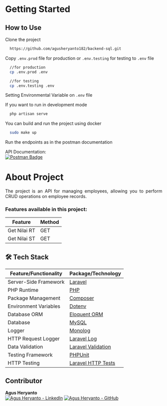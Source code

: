 # Getting Started

## How to Use

Clone the project

```bash
  https://github.com/agusheryanto182/backend-sql.git
```

Copy `.env.prod` file for production or `.env.testing` for testing to `.env` file

```bash
  //for production
  cp .env.prod .env

  //for testing
  cp .env.testing .env
```

Setting Environmental Variable on `.env` file

If you want to run in development mode

```bash
  php artisan serve
```

You can build and run the project using docker

```bash
  sudo make up
```

Run the endpoints as in the postman documentation

API Documentation: <br>
<a href="https://documenter.getpostman.com/view/32137512/2sAYQZHCM4">
<img src="https://img.shields.io/badge/backend-test-purple?logo=postman&logoColor=white" alt="Postman Badge">
</a>

# About Project

<p align="justify">
  The project is an API for managing employees, allowing you to perform CRUD operations on employee records.
</p>

### Features available in this project:

| Feature      | Method |
| ------------ | ------ |
| Get Nilai RT | GET    |
| Get Nilai ST | GET    |

## 🛠️ Tech Stack

| Feature/Functionality | Package/Technology                                            |
| --------------------- | ------------------------------------------------------------- |
| Server-Side Framework | [Laravel](https://laravel.com/)                               |
| PHP Runtime           | [PHP](https://www.php.net/)                                   |
| Package Management    | [Composer](https://getcomposer.org/)                          |
| Environment Variables | [Dotenv](https://www.npmjs.com/package/dotenv)                |
| Database ORM          | [Eloquent ORM](https://laravel.com/docs/8.x/eloquent)         |
| Database              | [MySQL](https://www.mysql.com/)                               |
| Logger                | [Monolog](https://github.com/Seldaek/monolog)                 |
| HTTP Request Logger   | [Laravel Log](https://laravel.com/docs/8.x/logging)           |
| Data Validation       | [Laravel Validation](https://laravel.com/docs/8.x/validation) |
| Testing Framework     | [PHPUnit](https://phpunit.de/)                                |
| HTTP Testing          | [Laravel HTTP Tests](https://laravel.com/docs/8.x/testing)    |

## Contributor

**Agus Heryanto**
<br>
[![Agus Heryanto - LinkedIn](https://img.shields.io/badge/Agus_Heryanto-blue?logo=linkedin)](https://www.linkedin.com/in/agus-heryanto-b34561284/)
[![Agus Heryanto - GitHub](https://img.shields.io/badge/Agus_Heryanto-black?logo=github)](https://github.com/agusheryanto182)
